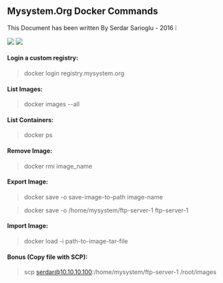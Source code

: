 ## Mysystem.Org Docker Commands

This Document has been written By Serdar Sarioglu - 2016 :grey_exclamation:

<a href="https://mysystem.org" title="Mysystem.org"><img src="https://img.shields.io/website-up-down-green-red/http/shields.io.svg?label=Visit%20mysystem.org"></a>
<a href="https://www.paypal.me/ssarioglu" title="Support project"><img src="https://img.shields.io/badge/Donate%20me-paypal-brightgreen.svg"></a>


#### Login a custom registry:
>docker login registry.mysystem.org

#### List Images:
>docker images --all

#### List Containers:
>docker ps

#### Remove Image:
>docker rmi image_name

#### Export Image:
>docker save -o save-image-to-path image-name

>docker save -o /home/mysystem/ftp-server-1 ftp-server-1

#### Import Image:
>docker load -i path-to-image-tar-file

#### Bonus (Copy file with SCP):
>scp serdar@10.10.10.100:/home/mysystem/ftp-server-1 /root/images
